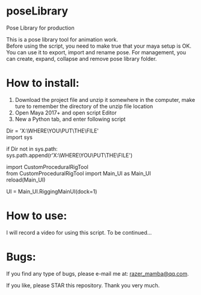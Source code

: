 # poseLibrary
Pose Library for production
	    
This is a pose library tool for animation work.		    
Before using the script, you need to make true that your maya setup is OK.		    
You can use it to export, import and rename pose. For management, you can create, expand, collapse and remove pose library folder.		

# How to install:
1. Download the project file and unzip it somewhere in the computer, make ture to remember the directory of the unzip file location		
2. Open Maya 2017+ and open script Editor		    
3. New a Python tab, and enter following script 		    

Dir = 'X:\WHERE\YOU\PUT\THE\FILE'		    
import sys		

if Dir not in sys.path:		
				sys.path.append(r'X:\WHERE\YOU\PUT\THE\FILE')      
  
import CustomProceduralRigTool    
from CustomProceduralRigTool import Main_UI as Main_UI    
reload(Main_UI)    
    
UI = Main_UI.RiggingMainUI(dock=1)    

# How to use:
I will record a video for using this script. To be continued...    

# Bugs:
If you find any type of bugs, please e-mail me at: razer_mamba@qq.com.    
    
If you like, please STAR this repository. Thank you very much.    
